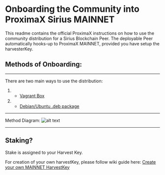 # Onboarding the Community into ProximaX Sirius MAINNET

This readme contains the official ProximaX instructions on how to use the community distribution for a Sirius Blockchain Peer.  The deployable Peer automatically hooks-up to ProximaX MAINNET, provided you have setup the harvesterKey.



## Methods of Onboarding:
---

There are two main ways to use the distribution:
1. - [Vagrant Box](https://github.com/proximax-storage/community-onboarding/tree/master/vagrant-method)
2. - [Debian/Ubuntu .deb package](https://github.com/proximax-storage/community-onboarding/tree/master/debian-package-method)


---

Method Diagram: 
![alt text](https://github.com/proximax-storage/community-onboarding/blob/master/images/onb-methods1x.jpg?raw=true "dont worry about the docker image... it's coming...")


---

## Staking?


Stake is assigned to your Harvest Key.

For creation of your own harvestKey, please follow wiki guide here:  [Create your own MAINNET HarvestKey](https://github.com/proximax-storage/community-onboarding/wiki/Creating-your-MAINNET-HarvestKey-using-the-ProximaX-WALLET) 
 


